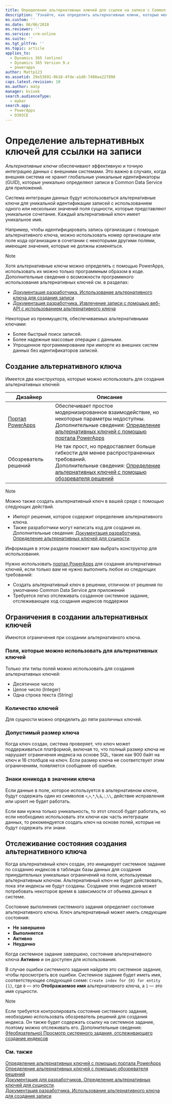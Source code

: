 ```yaml
---
title: Определение альтернативных ключей для ссылки на записи с Common Data Service для приложений | MicrosoftDocs
description: 'Узнайте, как определить альтернативные ключи, которые можно использовать для ссылки на записи в Common Data Service для приложений'
ms.custom: ''
ms.date: 06/06/2018
ms.reviewer: ''
ms.service: crm-online
ms.suite: ''
ms.tgt_pltfrm: ''
ms.topic: article
applies_to:
  - Dynamics 365 (online)
  - Dynamics 365 Version 9.x
  - powerapps
author: Mattp123
ms.assetid: 29e53691-0b18-4fde-a1d0-7490aa227898
caps.latest.revision: 10
ms.author: matp
manager: kvivek
search.audienceType:
  - maker
search.app:
  - PowerApps
  - D365CE
---
```

# <a name="define-alternate-keys-to-reference-records"></a>Определение альтернативных ключей для ссылки на записи

*Альтернативные ключи* обеспечивают эффективную и точную интеграцию данных с внешними системами. Это важно в случаях, когда внешняя система не хранит глобальные уникальные идентификаторы (GUID), которые уникально определяют записи в Common Data Service для приложений. 

Система интеграции данных будут использоваться альтернативные ключи для уникальной идентификации записей с использованием одного или нескольких значений поля сущности, которые представляют уникальное сочетание. Каждый альтернативный ключ имеет уникальное имя. 

Например, чтобы идентифицировать запись организации с помощью альтернативного ключа, можно использовать номер организации или поле кода организации в сочетании с некоторыми другими полями, имеющие значения, которые не должны изменяться.

> [!NOTE]
> Хотя альтернативные ключи можно определять с помощью PowerApps, использовать их можно только программным образом в коде. Дополнительные сведения о возможности программного использования альтернативных ключей см. в разделах:   
> - [Документация разработчика. Использование альтернативного ключа для создания записи](/dynamics365/customer-engagement/developer/use-alternate-key-create-record) 
> - [Документация разработчика. Извлечение записи с помощью веб-API с использованием альтернативного ключа](/dynamics365/customer-engagement/developer/webapi/retrieve-entity-using-web-api#retrieve-using-an-alternate-key)

Некоторые из преимуществ, обеспечиваемых альтернативными ключами:  
  
- Более быстрый поиск записей.  
- Более надежные массовые операции с данными.  
- Упрощенное программирование при импорте из внешних систем данных без идентификаторов записей.  
  

## <a name="creating-an-alternate-key"></a>Создание альтернативного ключа

Имеется два конструктора, которые можно использовать для создания альтернативных ключей:

|Дизайнер| Описание|
|--|--|
|[Портал PowerApps](https://web.powerapps.com/?utm_source=padocs&utm_medium=linkinadoc&utm_campaign=referralsfromdoc)|Обеспечивает простое модернизированное взаимодействие, но некоторые параметры недоступны.<br />Дополнительные сведения: [Определение альтернативных ключей с помощью портала PowerApps](define-alternate-keys-portal.md)|
|Обозреватель решений|Не так прост, но предоставляет больше гибкости для менее распространенных требований.<br />Дополнительные сведения: [Определение альтернативных ключей с помощью обозревателя решений](define-alternate-keys-solution-explorer.md) |

> [!NOTE]
> Можно также создать альтернативный ключ в вашей среде с помощью следующих действий.
> - Импорт решения, которое содержит определение альтернативного ключа.
> - Также разработчики могут написать код для создания их. Дополнительные сведения: [Документация разработчика. Определение альтернативных ключей для сущности](/dynamics365/customer-engagement/developer/define-alternate-keys-entity).

Информация в этом разделе поможет вам выбрать конструктор для использования. 

Нужно использовать [портал PowerApps](https://web.powerapps.com/?utm_source=padocs&utm_medium=linkinadoc&utm_campaign=referralsfromdoc) для создания альтернативных ключей, если только вам не нужно выполнить любое из следующих требований:

- Создать альтернативный ключ в решении, отличном от решения по умолчанию Common Data Service для приложений
- Требуется легко отслеживать созданное системное задание, отслеживающее ход создания индексов поддержки


## <a name="limits-in-creating-alternate-keys"></a>Ограничения в создании альтернативных ключей

Имеются ограничения при создании альтернативного ключа.

### <a name="fields-that-can-be-used-for-alternate-keys"></a>Поля, которые можно использовать для альтернативных ключей

Только эти типы полей можно использовать для создания альтернативных ключей:
 - Десятичное число
 - Целое число (Integer)
 - Одна строка текста (String)

### <a name="number-of-keys"></a>Количество ключей

Для сущности можно определить до пяти различных ключей.
 
### <a name="valid-key-size"></a>Допустимый размер ключа

Когда ключ создан, система проверяет, что ключ может поддерживаться платформой, включая то, что полный размер ключа не нарушает ограничения индекса на основе SQL, такие как 900 байт на ключ и 16 столбцов на ключ. Если размер ключа не соответствует этим ограничениям, появляется сообщение об ошибке.

### <a name="unicode-characters-in-key-value"></a>Знаки юникода в значении ключа

Если данные в поле, которое используется в альтернативном ключе, будут содержать один из символов `<`,`>`,`*`,`%`,`&`,`:`,`\\`, действие исправления или upsert не будет работать. 

Если вам нужна только уникальность, то этот способ будет работать, но если необходимо использовать эти ключи как часть интеграции данных, то рекомендуется создать ключ на основе полей, которые не будут содержать эти знаки.

## <a name="track-the-status-of-the-creation-of-the-alternate-key"></a>Отслеживание состояния создания альтернативного ключа

Когда альтернативный ключ создан, это инициирует системное задание по созданию индексов в таблицах базы данных для создания принудительных уникальных ограничений на поля, используемые альтернативным ключом. Альтернативный ключ не будет действовать, пока эти индексы не будут созданы. Создание этих индексов может потребовать некоторое время в зависимости от объема данных в системе. 

Состояние выполнения системного задания определяет состояние альтернативного ключа. Ключ альтернативный может иметь следующие состояния:
- **Не завершено**
- **Выполняется**
- **Активно**
- **Неудачно**

Когда системное задание завершено, состояние альтернативного ключа **Активно** и он доступен для использования.

В случае ошибки системного задания найдите это системное задание, чтобы просмотреть все ошибки. Системное задание будет иметь имя, соответствующее следующей схеме: `Create index for {0} for entity {1}`, где `0` — это **Отображаемое имя** альтернативного ключа, а `1` — это имя сущности.


> [!NOTE]
> Если требуется контролировать состояние системного задания, необходимо использовать обозреватель решений для создания индекса. Он также будет содержать ссылку на системное задание, поэтому можно отслеживать его. Дополнительные сведения: [(Необязательно) Просмотр системного задания, отслеживающего создание индексов](define-alternate-keys-solution-explorer.md#optional-view-the-system-job-tracking-creation-of-indexes)
  
  
### <a name="see-also"></a>См. также  

[Определение альтернативных ключей с помощью портала PowerApps](define-alternate-keys-portal.md)<br />
[Определение альтернативных ключей с помощью обозревателя решений](define-alternate-keys-solution-explorer.md)<br />
[Документация для разработчиков. Определение альтернативных ключей для сущности](/dynamics365/customer-engagement/developer/define-alternate-keys-entity).<br />
[Документация разработчика. Использование альтернативного ключа для создания записи](/dynamics365/customer-engagement/developer/use-alternate-key-create-record)
